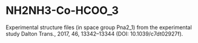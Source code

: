 # NH2NH3-Co-HCOO_3
Experimental structure files (in space group Pna2_1) from the experimental study Dalton Trans., 2017, 46, 13342–13344 (DOI: 10.1039/c7dt02927f).
